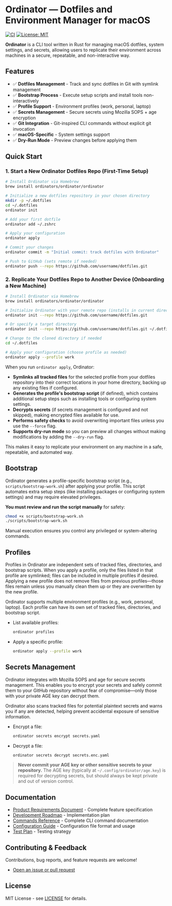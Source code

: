 # Ordinator — Dotfiles and Environment Manager for macOS

[![CI](https://github.com/ordinators/ordinator/workflows/CI/badge.svg)](https://github.com/ordinators/ordinator/actions)
[![License: MIT](https://img.shields.io/badge/License-MIT-yellow.svg)](https://opensource.org/licenses/MIT)

**Ordinator** is a CLI tool written in Rust for managing macOS dotfiles, system settings, and secrets, allowing users to replicate their environment across machines in a secure, repeatable, and non-interactive way.

## Features

- ✅ **Dotfiles Management** - Track and sync dotfiles in Git with symlink management
- ✅ **Bootstrap Process** - Execute setup scripts and install tools non-interactively
- ✅ **Profile Support** - Environment profiles (work, personal, laptop)
- ✅ **Secrets Management** - Secure secrets using Mozilla SOPS + age encryption
- ✅ **Git Integration** - Git-inspired CLI commands without explicit git invocation
- ✅ **macOS-Specific** - System settings support
- ✅ **Dry-Run Mode** - Preview changes before applying them

## Quick Start

### 1. Start a New Ordinator Dotfiles Repo (First-Time Setup)

```bash
# Install Ordinator via Homebrew
brew install ordinators/ordinator/ordinator

# Initialize a new dotfiles repository in your chosen directory
mkdir -p ~/.dotfiles
cd ~/.dotfiles
ordinator init

# Add your first dotfile
ordinator add ~/.zshrc

# Apply your configuration
ordinator apply

# Commit your changes
ordinator commit -m "Initial commit: track dotfiles with Ordinator"

# Push to GitHub (sets remote if needed)
ordinator push --repo https://github.com/username/dotfiles.git
```

### 2. Replicate Your Dotfiles Repo to Another Device (Onboarding a New Machine)

```bash
# Install Ordinator via Homebrew
brew install ordinators/ordinator/ordinator

# Initialize Ordinator with your remote repo (installs in current directory by default)
ordinator init --repo https://github.com/username/dotfiles.git

# Or specify a target directory
ordinator init --repo https://github.com/username/dotfiles.git ~/.dotfiles

# Change to the cloned directory if needed
cd ~/.dotfiles

# Apply your configuration (choose profile as needed)
ordinator apply --profile work
```

When you run `ordinator apply`, Ordinator:

- **Symlinks all tracked files** for the selected profile from your dotfiles repository into their correct locations in your home directory, backing up any existing files if configured.
- **Generates the profile's bootstrap script** (if defined), which contains additional setup steps such as installing tools or configuring system settings.
- **Decrypts secrets** (if secrets management is configured and not skipped), making encrypted files available for use.
- **Performs safety checks** to avoid overwriting important files unless you use the `--force` flag.
- **Supports dry-run mode** so you can preview all changes without making modifications by adding the `--dry-run` flag.

This makes it easy to replicate your environment on any machine in a safe, repeatable, and automated way.

## Bootstrap

Ordinator generates a profile-specific bootstrap script (e.g., `scripts/bootstrap-work.sh`) after applying your profile. This script automates extra setup steps (like installing packages or configuring system settings) and may require elevated privileges.

**You must review and run the script manually** for safety:
```bash
chmod +x scripts/bootstrap-work.sh
./scripts/bootstrap-work.sh
```
Manual execution ensures you control any privileged or system-altering commands.

## Profiles

Profiles in Ordinator are independent sets of tracked files, directories, and bootstrap scripts. When you apply a profile, only the files listed in that profile are symlinked; files can be included in multiple profiles if desired. Applying a new profile does not remove files from previous profiles—those files remain unless you manually clean them up or they are overwritten by the new profile.

Ordinator supports multiple environment profiles (e.g., work, personal, laptop). Each profile can have its own set of tracked files, directories, and bootstrap script.

- List available profiles:
  ```bash
  ordinator profiles
  ```
- Apply a specific profile:
  ```bash
  ordinator apply --profile work
  ```

## Secrets Management

Ordinator integrates with Mozilla SOPS and age for secure secrets management. This enables you to encrypt your secrets and safely commit them to your GitHub repository without fear of compromise—only those with your private AGE key can decrypt them.

Ordinator also scans tracked files for potential plaintext secrets and warns you if any are detected, helping prevent accidental exposure of sensitive information.

- Encrypt a file:
  ```bash
  ordinator secrets encrypt secrets.yaml
  ```
- Decrypt a file:
  ```bash
  ordinator secrets decrypt secrets.enc.yaml
  ```

> **Never commit your AGE key or other sensitive secrets to your repository.**
> The AGE key (typically at `~/.config/ordinator/age.key`) is required for decrypting secrets, but should always be kept private and out of version control.

## Documentation

- [Product Requirements Document](PRD.md) - Complete feature specification
- [Development Roadmap](DEVELOPMENT_ROADMAP.md) - Implementation plan
- [Commands Reference](COMMANDS.md) - Complete CLI command documentation
- [Configuration Guide](CONFIGURATION.md) - Configuration file format and usage
- [Test Plan](TEST_PLAN.md) - Testing strategy

## Contributing & Feedback

Contributions, bug reports, and feature requests are welcome!
- [Open an issue or pull request](https://github.com/ordinators/ordinator/issues)

## License

MIT License - see [LICENSE](LICENSE) for details.